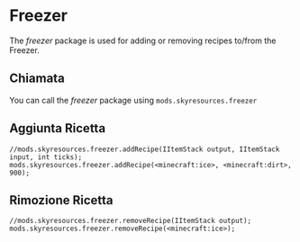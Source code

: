 # Freezer

The *freezer* package is used for adding or removing recipes to/from the Freezer.

## Chiamata

You can call the *freezer* package using `mods.skyresources.freezer`

## Aggiunta Ricetta

```zenscript
//mods.skyresources.freezer.addRecipe(IItemStack output, IItemStack input, int ticks);
mods.skyresources.freezer.addRecipe(<minecraft:ice>, <minecraft:dirt>, 900);
```

## Rimozione Ricetta

```zenscript
//mods.skyresources.freezer.removeRecipe(IItemStack output);
mods.skyresources.freezer.removeRecipe(<minecraft:ice>);
```